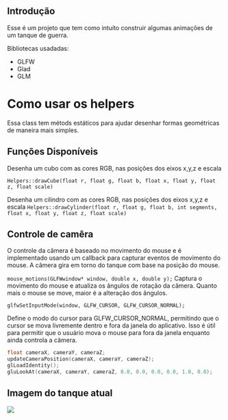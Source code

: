 ## Introdução

Esse é um projeto que tem como intuíto construir algumas animações de um tanque de guerra.

Bibliotecas usadadas: 
- GLFW
- Glad 
- GLM 


# Como usar os helpers

Essa class tem métods estáticos para ajudar desenhar formas geométricas de maneira mais simples.

## Funções Disponíveis

Desenha um cubo com as cores RGB, nas posições dos eixos x,y,z e escala

`Helpers::drawCube(float r, float g, float b, float x, float y, float z, float scale)`

Desenha um cilindro com as cores RGB, nas posições dos eixos x,y,z e escala
`Helpers::drawCylinder(float r, float g, float b, int segments, float x, float y, float z, float scale)`


## Controle de camêra

O controle da câmera é baseado no movimento do mouse e é implementado usando um callback para capturar eventos de movimento do mouse. A câmera gira em torno do tanque com base na posição do mouse.

`mouse_motions(GLFWwindow* window, double x, double y);`
Captura o movimento do mouse e atualiza os ângulos de rotação da câmera. Quanto mais o mouse se move, maior é a alteração dos ângulos.

`glfwSetInputMode(window, GLFW_CURSOR, GLFW_CURSOR_NORMAL);`

Define o modo do cursor para GLFW_CURSOR_NORMAL, permitindo que o cursor se mova livremente dentro e fora da janela do aplicativo. Isso é útil para permitir que o usuário mova o mouse para fora da janela enquanto ainda controla a câmera.


```c++
float cameraX, cameraY, cameraZ;
updateCameraPosition(cameraX, cameraY, cameraZ);
glLoadIdentity();
gluLookAt(cameraX, cameraY, cameraZ, 0.0, 0.0, 0.0, 0.0, 1.0, 0.0);
```




## Imagem do tanque atual


![](docs/tanque.png.png)